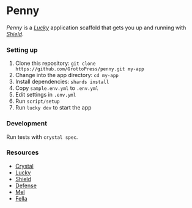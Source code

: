 # Penny

*Penny* is a [*Lucky*](https://luckyframework.org) application scaffold that gets you up and running with [*Shield*](https://github.com/grottopress/shield).

### Setting up

1. Clone this repository: `git clone https://github.com/GrottoPress/penny.git my-app`
1. Change into the app directory: `cd my-app`
1. Install dependencies: `shards install`
1. Copy `sample.env.yml` to `.env.yml`
1. Edit settings in `.env.yml`
1. Run `script/setup`
1. Run `lucky dev` to start the app

### Development

Run tests with `crystal spec`.

### Resources

- [Crystal](https://crystal-lang.org)
- [Lucky](https://luckyframework.org)
- [Shield](https://github.com/grottopress/shield)
- [Defense](https://github.com/defense-cr/defense)
- [Mel](https://github.com/grottoPress/mel)
- [Fella](https://github.com/grottopress/fella)
